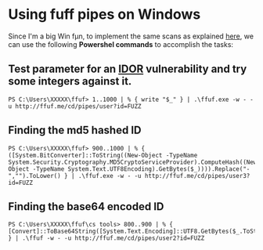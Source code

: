 # Using fuff pipes on Windows
Since I'm a big Win fμn, to implement the same scans as explained [here](http://ffuf.me/cd/pipes), we can use the following <b>Powershel commands</b> to accomplish the tasks:

##  Test parameter for an [IDOR](https://portswigger.net/web-security/access-control/idor) vulnerability and try some integers against it.

    PS C:\Users\XXXXX\ffuf> 1..1000 | % { write "$_" } | .\ffuf.exe -w - -u http://ffuf.me/cd/pipes/user?id=FUZZ
    
## Finding the md5 hashed ID

    PS C:\Users\XXXXX\ffuf> 900..1000 | % { ([System.BitConverter]::ToString((New-Object -TypeName System.Security.Cryptography.MD5CryptoServiceProvider).ComputeHash((New-Object -TypeName System.Text.UTF8Encoding).GetBytes($_)))).Replace("-","").ToLower() } | .\ffuf.exe -w - -u http://ffuf.me/cd/pipes/user3?id=FUZZ
    
## Finding the base64 encoded ID

    PS C:\Users\XXXXX\ffuf\cs tools> 800..900 | % { [Convert]::ToBase64String([System.Text.Encoding]::UTF8.GetBytes($_.ToString())) } | .\ffuf -w - -u http://ffuf.me/cd/pipes/user2?id=FUZZ

